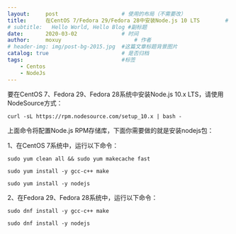 ```yaml
---
layout:     post   				    # 使用的布局（不需要改）
title:      在CentOS 7/Fedora 29/Fedora 28中安装Node.js 10 LTS		  # 标题 
# subtitle:   Hello World, Hello Blog #副标题
date:       2020-03-02 				# 时间
author:     moxuy 						# 作者
# header-img: img/post-bg-2015.jpg 	#这篇文章标题背景图片
catalog: true 						# 是否归档
tags:								#标签
    - Centos
    - NodeJs
---
```


要在CentOS 7、Fedora 29、Fedora 28系统中安装Node.js 10.x LTS，请使用NodeSource方式：

```
curl -sL https://rpm.nodesource.com/setup_10.x | bash -
```

上面命令将配置Node.js RPM存储库，下面你需要做的就是安装nodejs包：

1、在CentOS 7系统中，运行以下命令：

```
sudo yum clean all && sudo yum makecache fast

sudo yum install -y gcc-c++ make

sudo yum install -y nodejs
```

2、在Fedora 29、Fedora 28系统中，运行以下命令：

```
sudo dnf install -y gcc-c++ make

sudo dnf install -y nodejs